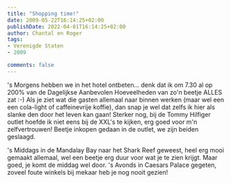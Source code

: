 ```yaml
---
title: "Shopping time!"
date: 2009-05-22T16:14:25+02:00
publishDate: 2022-04-01T16:14:25+02:00
author: Chantal en Roger
tags:
- Verenigde Staten
- 2009

comments: false
---
```


's Morgens hebben we in het hotel ontbeten... denk dat ik om 7.30 al op 200% van de Dagelijkse Aanbevolen Hoeveelheden van zo'n beetje ALLES zat :-) Als je ziet wat die gasten allemaal naar binnen werken (maar wel een een cola-light of caffeinevrije koffie), dan snap je wel dat zelfs ik hier als slanke den door het leven kan gaan! Sterker nog, bij de Tommy Hilfiger outlet hoefde ik niet eens bij de XXL's te kijken, erg goed voor m'n zelfvertrouwen! Beetje inkopen gedaan in de outlet, we zijn beiden geslaagd.

's Middags in de Mandalay Bay naar het Shark Reef geweest, heel erg mooi gemaakt allemaal, wel een beetje erg duur voor wat je te zien krijgt. Maar goed, je komt de middag wel door. 's Avonds in Caesars Palace gegeten, zoveel foute winkels bij mekaar heb je nog nooit gezien!
